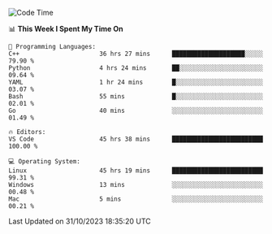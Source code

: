 
<!--START_SECTION:waka-->
![Code Time](http://img.shields.io/badge/Code%20Time-1%2C257%20hrs%2047%20mins-blue)

📊 **This Week I Spent My Time On** 

```text
💬 Programming Languages: 
C++                      36 hrs 27 mins      ████████████████████░░░░░   79.90 % 
Python                   4 hrs 24 mins       ██░░░░░░░░░░░░░░░░░░░░░░░   09.64 % 
YAML                     1 hr 24 mins        █░░░░░░░░░░░░░░░░░░░░░░░░   03.07 % 
Bash                     55 mins             █░░░░░░░░░░░░░░░░░░░░░░░░   02.01 % 
Go                       40 mins             ░░░░░░░░░░░░░░░░░░░░░░░░░   01.49 % 

🔥 Editors: 
VS Code                  45 hrs 38 mins      █████████████████████████   100.00 % 

💻 Operating System: 
Linux                    45 hrs 19 mins      █████████████████████████   99.31 % 
Windows                  13 mins             ░░░░░░░░░░░░░░░░░░░░░░░░░   00.48 % 
Mac                      5 mins              ░░░░░░░░░░░░░░░░░░░░░░░░░   00.21 % 
```


 Last Updated on 31/10/2023 18:35:20 UTC
<!--END_SECTION:waka-->

